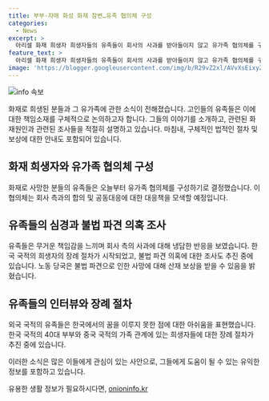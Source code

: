```yaml
---
title: 부부·자매 화성 화재 참변…유족 협의체 구성
categories:
  - News
excerpt: >
  아리셀 화재 희생자 희생자들의 유족들이 회사의 사과를 받아들이지 않고 유가족 협의체를 구성했다. 대부분 외국 국적인 유족들은 한국에서의 꿈이 무너진 것으로 나타났고, 부부와 가족관계인 희생자들의 신분이 확인됐다. 불법 파견 의혹에 대한 조사도 진행 중이며, 노동 당국은 불법 파견이라도 산재 보상을 받는 데는 문제가 없다고 밝혔다.
feature_text: >
  아리셀 화재 희생자 희생자들의 유족들이 회사의 사과를 받아들이지 않고 유가족 협의체를 구성했다. 대부분 외국 국적인 유족들은 한국에서의 꿈이 무너진 것으로 나타났고, 부부와 가족관계인 희생자들의 신분이 확인됐다. 불법 파견 의혹에 대한 조사도 진행 중이며, 노동 당국은 불법 파견이라도 산재 보상을 받는 데는 문제가 없다고 밝혔다.
image: 'https://blogger.googleusercontent.com/img/b/R29vZ2xl/AVvXsEixyZcFfHzMRdzZMjFBmAUKJYCLCGyLL1o632UiGVXcaFdKo_bkvkuCioo0uUKlGfBVcT3P84aROyZIXSBEx3Aw5nCQ3pTgDom1WDC4m8eifvWiAmWEEVb4x6G_l8C0QH225ldMjyaFvpxGEBGNO37VmDTDMHGhJPq73UglMfDca1-0aw/s1600/blogspot.png'
---
```


<p><img src="https://blogger.googleusercontent.com/img/b/R29vZ2xl/AVvXsEixyZcFfHzMRdzZMjFBmAUKJYCLCGyLL1o632UiGVXcaFdKo_bkvkuCioo0uUKlGfBVcT3P84aROyZIXSBEx3Aw5nCQ3pTgDom1WDC4m8eifvWiAmWEEVb4x6G_l8C0QH225ldMjyaFvpxGEBGNO37VmDTDMHGhJPq73UglMfDca1-0aw/s1600/blogspot.png" alt="info 속보" /></p>

<p>화재로 희생된 분들과 그 유가족에 관한 소식이 전해졌습니다. 고인들의 유족들은 이에 대한 책임소재를 구체적으로 논의하고자 합니다. 그들의 이야기를 소개하고, 관련된 화재원인과 관련된 조사들을 적절히 설명하고 있습니다. 마침내, 구체적인 법적인 절차 및 보상에 대한 안내도 포함되어 있습니다.</p>

<h2 data-ke-size="size26">화재 희생자와 유가족 협의체 구성</h2>

<p data-ke-size="size16">화재로 사망한 분들의 유족들은 오늘부터 유가족 협의체를 구성하기로 결정했습니다. 이 협의체는 회사 측과의 합의 및 공동대응에 대한 대응책을 모색할 예정입니다.</p>

<h2 data-ke-size="size26">유족들의 심경과 불법 파견 의혹 조사</h2>

<p data-ke-size="size16">유족들은 무거운 책임감을 느끼며 회사 측의 사과에 대해 냉담한 반응을 보였습니다. 한국 국적의 희생자의 장례 절차가 시작되었고, 불법 파견 의혹에 대한 조사도 추진 중에 있습니다. 노동 당국은 불법 파견으로 인한 사망에 대해 산재 보상을 받을 수 있음을 밝혔습니다.</p>

<h2 data-ke-size="size26">유족들의 인터뷰와 장례 절차</h2>

<p data-ke-size="size16">외국 국적의 유족들은 한국에서의 꿈을 이루지 못한 점에 대한 아쉬움을 표현했습니다. 한국 국적의 40대 부부와 중국 국적의 가족 관계에 있는 희생자들에 대한 장례 절차가 추진 중에 있습니다.</p>

<p>이러한 소식은 많은 이들에게 관심이 있는 사안으로, 그들에게 도움이 될 수 있는 유익한 정보를 포함하고 있습니다.</p>
유용한 생활 정보가 필요하시다면, <a href="https://onioninfo.kr" rel="dofollow">onioninfo.kr</a>


